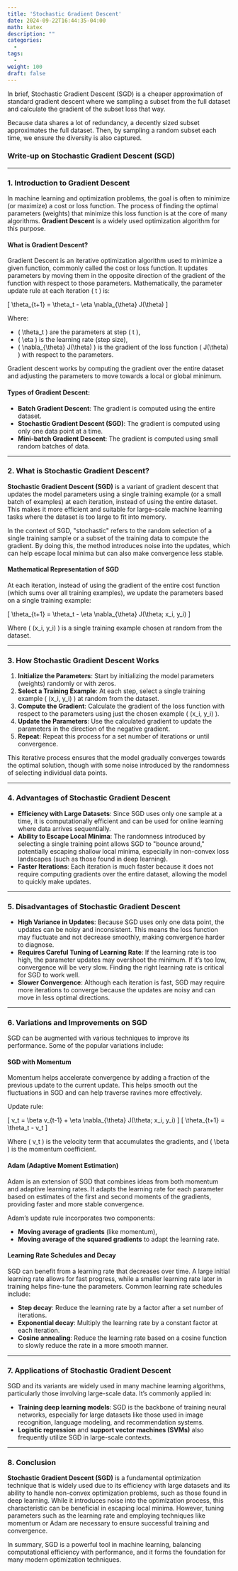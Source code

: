 ```yaml
---
title: 'Stochastic Gradient Descent'
date: 2024-09-22T16:44:35-04:00
math: katex
description: ""
categories:
  - 
tags:
  - 
weight: 100
draft: false
---
```


In brief, Stochastic Gradient Descent (SGD) is a cheaper approximation of standard gradient descent where we sampling a subset from the full dataset and calculate the gradient of the subset loss that way.

Because data shares a lot of redundancy, a decently sized subset approximates the full dataset. Then, by sampling a random subset each time, we ensure the diversity is also captured.

### **Write-up on Stochastic Gradient Descent (SGD)**

---

### 1. **Introduction to Gradient Descent**

In machine learning and optimization problems, the goal is often to minimize (or maximize) a cost or loss function. The process of finding the optimal parameters (weights) that minimize this loss function is at the core of many algorithms. **Gradient Descent** is a widely used optimization algorithm for this purpose.

#### **What is Gradient Descent?**

Gradient Descent is an iterative optimization algorithm used to minimize a given function, commonly called the cost or loss function. It updates parameters by moving them in the opposite direction of the gradient of the function with respect to those parameters. Mathematically, the parameter update rule at each iteration \( t \) is:

\[
\theta_{t+1} = \theta_t - \eta \nabla_{\theta} J(\theta)
\]

Where:
- \( \theta_t \) are the parameters at step \( t \),
- \( \eta \) is the learning rate (step size),
- \( \nabla_{\theta} J(\theta) \) is the gradient of the loss function \( J(\theta) \) with respect to the parameters.

Gradient descent works by computing the gradient over the entire dataset and adjusting the parameters to move towards a local or global minimum.

#### **Types of Gradient Descent**:
- **Batch Gradient Descent**: The gradient is computed using the entire dataset.
- **Stochastic Gradient Descent (SGD)**: The gradient is computed using only one data point at a time.
- **Mini-batch Gradient Descent**: The gradient is computed using small random batches of data.

---

### 2. **What is Stochastic Gradient Descent?**

**Stochastic Gradient Descent (SGD)** is a variant of gradient descent that updates the model parameters using a single training example (or a small batch of examples) at each iteration, instead of using the entire dataset. This makes it more efficient and suitable for large-scale machine learning tasks where the dataset is too large to fit into memory.

In the context of SGD, "stochastic" refers to the random selection of a single training sample or a subset of the training data to compute the gradient. By doing this, the method introduces noise into the updates, which can help escape local minima but can also make convergence less stable.

#### **Mathematical Representation of SGD**

At each iteration, instead of using the gradient of the entire cost function (which sums over all training examples), we update the parameters based on a single training example:

\[
\theta_{t+1} = \theta_t - \eta \nabla_{\theta} J(\theta; x_i, y_i)
\]

Where \( (x_i, y_i) \) is a single training example chosen at random from the dataset.

---

### 3. **How Stochastic Gradient Descent Works**

1. **Initialize the Parameters**: Start by initializing the model parameters (weights) randomly or with zeros.
2. **Select a Training Example**: At each step, select a single training example \( (x_i, y_i) \) at random from the dataset.
3. **Compute the Gradient**: Calculate the gradient of the loss function with respect to the parameters using just the chosen example \( (x_i, y_i) \).
4. **Update the Parameters**: Use the calculated gradient to update the parameters in the direction of the negative gradient.
5. **Repeat**: Repeat this process for a set number of iterations or until convergence.

This iterative process ensures that the model gradually converges towards the optimal solution, though with some noise introduced by the randomness of selecting individual data points.

---

### 4. **Advantages of Stochastic Gradient Descent**

- **Efficiency with Large Datasets**: Since SGD uses only one sample at a time, it is computationally efficient and can be used for online learning where data arrives sequentially.
- **Ability to Escape Local Minima**: The randomness introduced by selecting a single training point allows SGD to "bounce around," potentially escaping shallow local minima, especially in non-convex loss landscapes (such as those found in deep learning).
- **Faster Iterations**: Each iteration is much faster because it does not require computing gradients over the entire dataset, allowing the model to quickly make updates.

---

### 5. **Disadvantages of Stochastic Gradient Descent**

- **High Variance in Updates**: Because SGD uses only one data point, the updates can be noisy and inconsistent. This means the loss function may fluctuate and not decrease smoothly, making convergence harder to diagnose.
- **Requires Careful Tuning of Learning Rate**: If the learning rate is too high, the parameter updates may overshoot the minimum. If it’s too low, convergence will be very slow. Finding the right learning rate is critical for SGD to work well.
- **Slower Convergence**: Although each iteration is fast, SGD may require more iterations to converge because the updates are noisy and can move in less optimal directions.

---

### 6. **Variations and Improvements on SGD**

SGD can be augmented with various techniques to improve its performance. Some of the popular variations include:

#### **SGD with Momentum**

Momentum helps accelerate convergence by adding a fraction of the previous update to the current update. This helps smooth out the fluctuations in SGD and can help traverse ravines more effectively.

Update rule:

\[
v_t = \beta v_{t-1} + \eta \nabla_{\theta} J(\theta; x_i, y_i)
\]
\[
\theta_{t+1} = \theta_t - v_t
\]

Where \( v_t \) is the velocity term that accumulates the gradients, and \( \beta \) is the momentum coefficient.

#### **Adam (Adaptive Moment Estimation)**

Adam is an extension of SGD that combines ideas from both momentum and adaptive learning rates. It adapts the learning rate for each parameter based on estimates of the first and second moments of the gradients, providing faster and more stable convergence.

Adam’s update rule incorporates two components:
- **Moving average of gradients** (like momentum),
- **Moving average of the squared gradients** to adapt the learning rate.

#### **Learning Rate Schedules and Decay**

SGD can benefit from a learning rate that decreases over time. A large initial learning rate allows for fast progress, while a smaller learning rate later in training helps fine-tune the parameters. Common learning rate schedules include:
- **Step decay**: Reduce the learning rate by a factor after a set number of iterations.
- **Exponential decay**: Multiply the learning rate by a constant factor at each iteration.
- **Cosine annealing**: Reduce the learning rate based on a cosine function to slowly reduce the rate in a more smooth manner.

---

### 7. **Applications of Stochastic Gradient Descent**

SGD and its variants are widely used in many machine learning algorithms, particularly those involving large-scale data. It’s commonly applied in:
- **Training deep learning models**: SGD is the backbone of training neural networks, especially for large datasets like those used in image recognition, language modeling, and recommendation systems.
- **Logistic regression** and **support vector machines (SVMs)** also frequently utilize SGD in large-scale contexts.

---

### 8. **Conclusion**

**Stochastic Gradient Descent (SGD)** is a fundamental optimization technique that is widely used due to its efficiency with large datasets and its ability to handle non-convex optimization problems, such as those found in deep learning. While it introduces noise into the optimization process, this characteristic can be beneficial in escaping local minima. However, tuning parameters such as the learning rate and employing techniques like momentum or Adam are necessary to ensure successful training and convergence.

In summary, SGD is a powerful tool in machine learning, balancing computational efficiency with performance, and it forms the foundation for many modern optimization techniques.